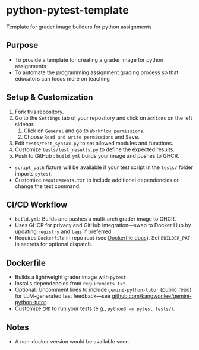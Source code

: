 # python-pytest-template

Template for grader image builders for python assignments

## Purpose

* To provide a template for creating a grader image for python assignments
* To automate the programming assignment grading process so that educators can focus more on teaching

## Setup & Customization
1. Fork this repository.
1. Go to the `Settings` tab of your repository and click on `Actions` on the left sidebar.
    1. Click on `General` and go to `Workflow permissions`.
    1. Choose `Read and write permissions` and <kbd>Save</kbd>.
1. Edit `tests/test_syntax.py` to set allowed modules and functions.
1. Customize `tests/test_results.py` to define the expected results.
1. Push to GitHub : `build.yml` builds your image and pushes to GHCR.
* `script_path` fixture will be available if your test script in the `tests/` folder imports `pytest`.
* Customize `requirements.txt` to include additional dependencies or change the test command.

## CI/CD Workflow

- `build.yml`: Builds and pushes a multi-arch grader image to GHCR.
- Uses GHCR for privacy and GitHub integration—swap to Docker Hub by updating `registry` and `tags` if preferred.
- Requires `Dockerfile` in repo root (see [Dockerfile docs](#)). Set `BUILDER_PAT` in secrets for optional dispatch.

## Dockerfile

- Builds a lightweight grader image with `pytest`.
- Installs dependencies from `requirements.txt`.
- Optional: Uncomment lines to include `gemini-python-tutor` (public repo) for LLM-generated test feedback—see [github.com/kangwonlee/gemini-python-tutor](https://github.com/kangwonlee/gemini-python-tutor).
- Customize `CMD` to run your tests (e.g., `python3 -m pytest tests/`).

## Notes

- A non-docker version would be available soon.
